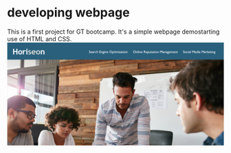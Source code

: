 # developing webpage

This is a first project for GT bootcamp.
It's a simple webpage demostarting use of HTML and CSS.
![screenshot for website](./screenshot.PNG)
